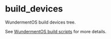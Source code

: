 # build_devices
WundermentOS build devices tree.

See [WundermentOS build scripts](https://github.com/WUnderment/build_tasks) for more details.

